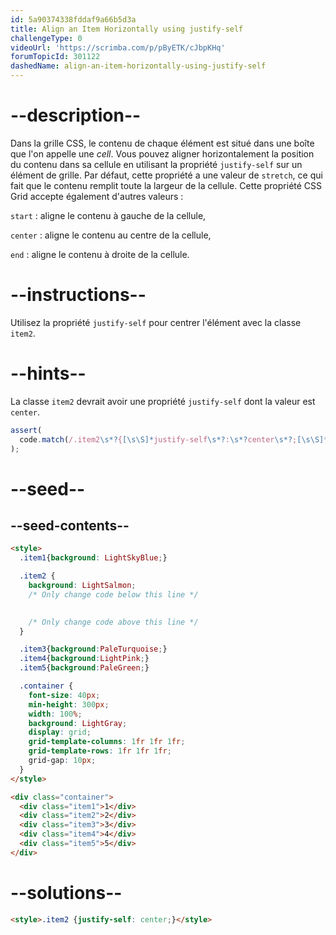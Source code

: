 ```yaml
---
id: 5a90374338fddaf9a66b5d3a
title: Align an Item Horizontally using justify-self
challengeType: 0
videoUrl: 'https://scrimba.com/p/pByETK/cJbpKHq'
forumTopicId: 301122
dashedName: align-an-item-horizontally-using-justify-self
---
```


# --description--

Dans la grille CSS, le contenu de chaque élément est situé dans une boîte que l'on appelle une <dfn>cell</dfn>. Vous pouvez aligner horizontalement la position du contenu dans sa cellule en utilisant la propriété `justify-self` sur un élément de grille. Par défaut, cette propriété a une valeur de `stretch`, ce qui fait que le contenu remplit toute la largeur de la cellule. Cette propriété CSS Grid accepte également d'autres valeurs :

`start` : aligne le contenu à gauche de la cellule,

`center` : aligne le contenu au centre de la cellule,

`end` : aligne le contenu à droite de la cellule.

# --instructions--

Utilisez la propriété `justify-self` pour centrer l'élément avec la classe `item2`.

# --hints--

La classe `item2` devrait avoir une propriété `justify-self` dont la valeur est `center`.

```js
assert(
  code.match(/.item2\s*?{[\s\S]*justify-self\s*?:\s*?center\s*?;[\s\S]*}/gi)
);
```

# --seed--

## --seed-contents--

```html
<style>
  .item1{background: LightSkyBlue;}

  .item2 {
    background: LightSalmon;
    /* Only change code below this line */

    
    /* Only change code above this line */
  }

  .item3{background:PaleTurquoise;}
  .item4{background:LightPink;}
  .item5{background:PaleGreen;}

  .container {
    font-size: 40px;
    min-height: 300px;
    width: 100%;
    background: LightGray;
    display: grid;
    grid-template-columns: 1fr 1fr 1fr;
    grid-template-rows: 1fr 1fr 1fr;
    grid-gap: 10px;
  }
</style>

<div class="container">
  <div class="item1">1</div>
  <div class="item2">2</div>
  <div class="item3">3</div>
  <div class="item4">4</div>
  <div class="item5">5</div>
</div>
```

# --solutions--

```html
<style>.item2 {justify-self: center;}</style>
```
